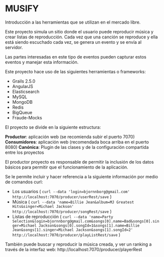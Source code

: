 # MUSIFY #

Introducción a las herramientas que se utilizan en el mercado libre.

Este proyecto simula un sitio donde el usuario puede reproducir música y crear listas de reproducción. Cada vez que una canción se reproduce y ella está siendo escuchado cada vez, se genera un evento y se envía al servidor.

Las partes interesadas en este tipo de eventos pueden capturar estos eventos y manejar esta información.

Este proyecto hace uso de las siguientes herramientas o frameworks:

 - Grails 2.5.0
 - AngularJS
 - Elasticsearch
 - MySQL
 - MongoDB
 - Redis
 - BigQueue
 - Fraude-Mocks

El proyecto se divide en la siguiente estructura:

**Productor**: aplicación web (se recomienda subir el puerto 7070)
**Consumidores**: aplicación web (recomendada boca arriba en el puerto 8080)
**Canónica**: Plugin de las clases y de la configuración compartida entre los proyectos

El productor proyecto es responsable de permitir la inclusión de los datos básicos para permitir que el funcionamiento de la aplicación.

Se le permite incluir y hacer referencia a la siguiente información por medio de comandos curl:
 - Los usuarios ( `curl --data 'login=bjornnborg@gmail.com' http://localhost:7070/producer/userRest/save` )
 - Música ( `curl --data 'name=Billie Jean&album=MJ Greatest Hits&singer=Michael Jackson' http://localhost:7070/producer/songRest/save` )
 - Listas de reproducción ( `curl --data 'name=Party Selection&login=bjornnborg@gmail.com&songs[0].name=Bad&songs[0].singer=Michael Jackson&songs[0].songId=1&songs[1].name=Billie Jean&songs[1].singer=Michael Jackson&songs[1].songId=2' http://localhost:7070/producer/playListRest/save` )


También puede buscar y reproducir la música creada, y ver un ranking a través de la interfaz web: http://localhost:7070/producer/playerRest
